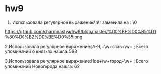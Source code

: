 # hw9

1. Использовала регулярное выражение:\n\r заменила на : \0

https://github.com/charmnastya/hw9/blob/master/%D0%BF%D0%B5%D1%80%D0%B2%D0%BE%D0%B5.png

2.Использовала регулярное выражение:[А-Я]+\w+слав+\w+ ; Всего упоминаний о князьях нашла: 598



3.Использовала регулярное выражение:Нов+\w+город+\w+  ; Всего упоминаний Новогорода нашла: 62
